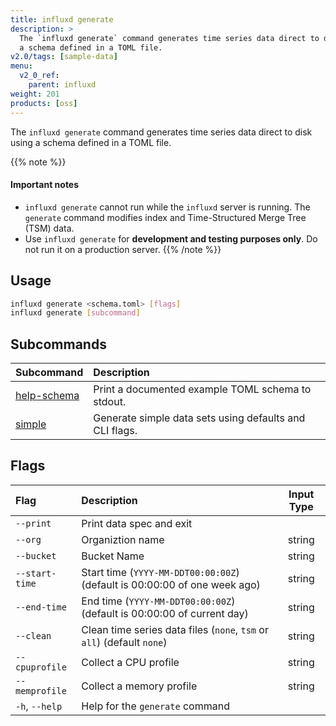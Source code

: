 ```yaml
---
title: influxd generate
description: >
  The `influxd generate` command generates time series data direct to disk using
  a schema defined in a TOML file.
v2.0/tags: [sample-data]
menu:
  v2_0_ref:
    parent: influxd
weight: 201
products: [oss]
---
```


The `influxd generate` command generates time series data direct to disk using a schema defined in a TOML file.

{{% note %}}
#### Important notes
- `influxd generate` cannot run while the `influxd` server is running.
  The `generate` command modifies index and Time-Structured Merge Tree (TSM) data.
- Use `influxd generate` for **development and testing purposes only**.
  Do not run it on a production server.
{{% /note %}}

## Usage
```sh
influxd generate <schema.toml> [flags]
influxd generate [subcommand]
```

## Subcommands
| Subcommand                                                      | Description                                             |
|:-------                                                         |:-----------                                             |
| [help-schema](/v2.0/reference/cli/influxd/generate/help-schema) | Print a documented example TOML schema to stdout.       |
| [simple](/v2.0/reference/cli/influxd/generate/simple)           | Generate simple data sets using defaults and CLI flags. |

## Flags
| Flag           | Description                                                               | Input Type |
|:----           |:-----------                                                               |:----------:|
| `--print`      | Print data spec and exit                                                  |            |
| `--org`        | Organiztion name                                                          | string     |
| `--bucket`     | Bucket Name                                                               | string     |
| `--start-time` | Start time (`YYYY-MM-DDT00:00:00Z`) (default is 00:00:00 of one week ago) | string     |
| `--end-time`   | End time (`YYYY-MM-DDT00:00:00Z`) (default is 00:00:00 of current day)    | string     |
| `--clean`      | Clean time series data files (`none`, `tsm` or `all`) (default `none`)    | string     |
| `--cpuprofile` | Collect a CPU profile                                                     | string     |
| `--memprofile` | Collect a memory profile                                                  | string     |
| `-h`, `--help` | Help for the `generate` command                                           |            |
